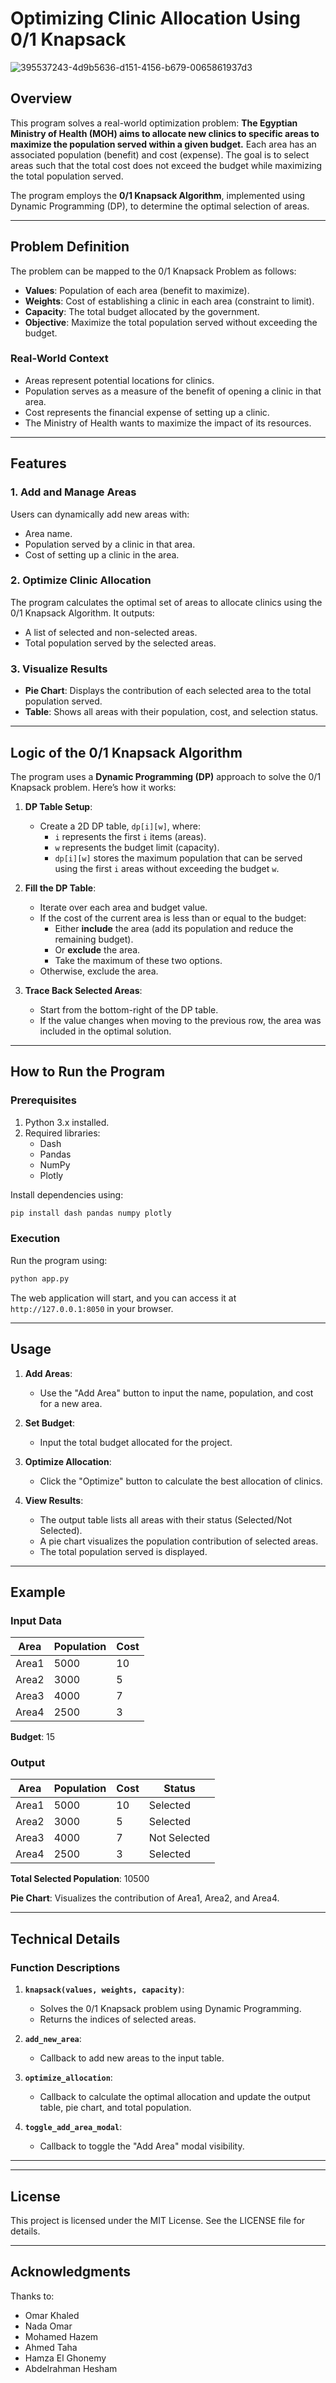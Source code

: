 # Optimizing Clinic Allocation Using 0/1 Knapsack

![395537243-4d9b5636-d151-4156-b679-0065861937d3](https://github.com/user-attachments/assets/4de395a9-2cb0-43c8-89cc-0f78963410f5)


## Overview

This program solves a real-world optimization problem: **The Egyptian Ministry of Health (MOH) aims to allocate new clinics to specific areas to maximize the population served within a given budget.** Each area has an associated population (benefit) and cost (expense). The goal is to select areas such that the total cost does not exceed the budget while maximizing the total population served.

The program employs the **0/1 Knapsack Algorithm**, implemented using Dynamic Programming (DP), to determine the optimal selection of areas.

---

## Problem Definition

The problem can be mapped to the 0/1 Knapsack Problem as follows:

- **Values**: Population of each area (benefit to maximize).
- **Weights**: Cost of establishing a clinic in each area (constraint to limit).
- **Capacity**: The total budget allocated by the government.
- **Objective**: Maximize the total population served without exceeding the budget.

### Real-World Context

- Areas represent potential locations for clinics.
- Population serves as a measure of the benefit of opening a clinic in that area.
- Cost represents the financial expense of setting up a clinic.
- The Ministry of Health wants to maximize the impact of its resources.

---

## Features

### 1. Add and Manage Areas
Users can dynamically add new areas with:
- Area name.
- Population served by a clinic in that area.
- Cost of setting up a clinic in the area.

### 2. Optimize Clinic Allocation
The program calculates the optimal set of areas to allocate clinics using the 0/1 Knapsack Algorithm. It outputs:
- A list of selected and non-selected areas.
- Total population served by the selected areas.

### 3. Visualize Results
- **Pie Chart**: Displays the contribution of each selected area to the total population served.
- **Table**: Shows all areas with their population, cost, and selection status.

---

## Logic of the 0/1 Knapsack Algorithm

The program uses a **Dynamic Programming (DP)** approach to solve the 0/1 Knapsack problem. Here’s how it works:

1. **DP Table Setup**:
   - Create a 2D DP table, `dp[i][w]`, where:
     - `i` represents the first `i` items (areas).
     - `w` represents the budget limit (capacity).
     - `dp[i][w]` stores the maximum population that can be served using the first `i` areas without exceeding the budget `w`.

2. **Fill the DP Table**:
   - Iterate over each area and budget value.
   - If the cost of the current area is less than or equal to the budget:
     - Either **include** the area (add its population and reduce the remaining budget).
     - Or **exclude** the area.
     - Take the maximum of these two options.
   - Otherwise, exclude the area.

3. **Trace Back Selected Areas**:
   - Start from the bottom-right of the DP table.
   - If the value changes when moving to the previous row, the area was included in the optimal solution.

---

## How to Run the Program

### Prerequisites
1. Python 3.x installed.
2. Required libraries:
   - Dash
   - Pandas
   - NumPy
   - Plotly

Install dependencies using:
```bash
pip install dash pandas numpy plotly
```

### Execution
Run the program using:
```bash
python app.py
```
The web application will start, and you can access it at `http://127.0.0.1:8050` in your browser.

---

## Usage

1. **Add Areas**:
   - Use the "Add Area" button to input the name, population, and cost for a new area.

2. **Set Budget**:
   - Input the total budget allocated for the project.

3. **Optimize Allocation**:
   - Click the "Optimize" button to calculate the best allocation of clinics.

4. **View Results**:
   - The output table lists all areas with their status (Selected/Not Selected).
   - A pie chart visualizes the population contribution of selected areas.
   - The total population served is displayed.

---

## Example

### Input Data
| Area  | Population | Cost |
|-------|------------|------|
| Area1 | 5000       | 10   |
| Area2 | 3000       | 5    |
| Area3 | 4000       | 7    |
| Area4 | 2500       | 3    |

**Budget**: 15

### Output
| Area  | Population | Cost | Status      |
|-------|------------|------|-------------|
| Area1 | 5000       | 10   | Selected    |
| Area2 | 3000       | 5    | Selected    |
| Area3 | 4000       | 7    | Not Selected|
| Area4 | 2500       | 3    | Selected    |

**Total Selected Population**: 10500

**Pie Chart**: Visualizes the contribution of Area1, Area2, and Area4.

---

## Technical Details

### Function Descriptions

1. **`knapsack(values, weights, capacity)`**:
   - Solves the 0/1 Knapsack problem using Dynamic Programming.
   - Returns the indices of selected areas.

2. **`add_new_area`**:
   - Callback to add new areas to the input table.

3. **`optimize_allocation`**:
   - Callback to calculate the optimal allocation and update the output table, pie chart, and total population.

4. **`toggle_add_area_modal`**:
   - Callback to toggle the "Add Area" modal visibility.

---

---

## License
This project is licensed under the MIT License. See the LICENSE file for details.

---

## Acknowledgments
Thanks to:
- Omar Khaled
- Nada Omar
- Mohamed Hazem
- Ahmed Taha
- Hamza El Ghonemy
- Abdelrahman Hesham

